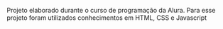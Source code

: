 Projeto elaborado durante o curso de programação da Alura.
Para esse projeto foram utilizados conhecimentos em HTML, CSS e Javascript
